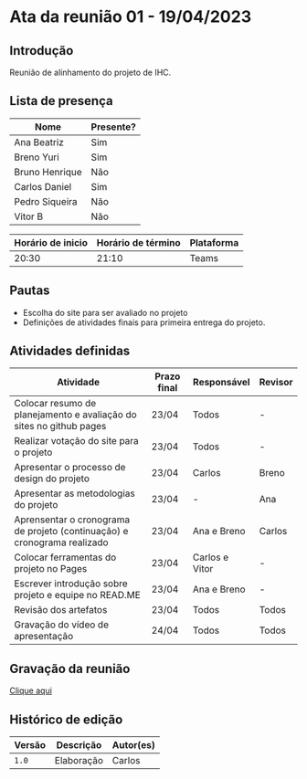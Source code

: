 # Ata da reunião 01 - 19/04/2023

## Introdução

Reunião de alinhamento do projeto de IHC.

## Lista de presença

| Nome | Presente? |
|---------------|----|
|Ana Beatriz | Sim |
|Breno Yuri | Sim |
|Bruno Henrique | Não |
|Carlos Daniel | Sim |
|Pedro Siqueira | Não |
|Vitor B | Não | 

| Horário de inicio | Horário de término | Plataforma |
|--------------|-----------|---------|
|20:30|21:10|Teams|

## Pautas

- Escolha do site para ser avaliado no projeto
- Definições de atividades finais para primeira entrega do projeto.

## Atividades definidas

| Atividade | Prazo final | Responsável | Revisor |
| --------- | ----------- | ----------- | ----------- |
| Colocar resumo de planejamento e avaliação do sites no github pages | 23/04 | Todos | -
| Realizar votação do site para o projeto | 23/04 | Todos | -
| Apresentar o processo de design do projeto | 23/04 | Carlos |Breno
| Apresentar as metodologias do projeto | 23/04 | - | Ana
| Aprensentar o cronograma de projeto (continuação) e cronograma realizado | 23/04 | Ana e Breno | Carlos
| Colocar ferramentas do projeto no Pages | 23/04 | Carlos e Vitor | -
| Escrever introdução sobre projeto e equipe no READ.ME | 23/04 | Ana e Breno | -
| Revisão dos artefatos | 23/04 | Todos | Todos
| Gravação do vídeo de apresentação | 24/04 | Todos | Todos




## Gravação da reunião

[Clique aqui](https://www.youtube.com/watch?v=nbu129Cztkg)


## Histórico de edição

| Versão | Descrição | Autor(es) | 
| ------ | --------- | --------- |
| `1.0`  | Elaboração | Carlos |  
